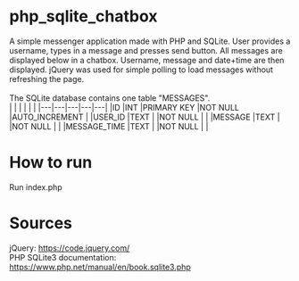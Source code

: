 # php_sqlite_chatbox
A simple messenger application made with PHP and SQLite. User provides a username, types in a message and presses send button. All messages are displayed below in a chatbox. Username, message and date+time are then displayed. jQuery was used for simple polling to load messages without refreshing the page.
</br>
</br>
The SQLite database contains one table "MESSAGES". </br>
|   |   |   |   |   |
|---|---|---|---|---|
|ID |INT   |PRIMARY KEY   |NOT NULL   |AUTO_INCREMENT   |
|USER_ID   |TEXT   |   |NOT NULL   |   |
|MESSAGE   |TEXT   |   |NOT NULL   |   |
|MESSAGE_TIME   |TEXT   |   |NOT NULL   |   |


# How to run
Run index.php

# Sources
jQuery: https://code.jquery.com/ <br/>
PHP SQLite3 documentation: https://www.php.net/manual/en/book.sqlite3.php
